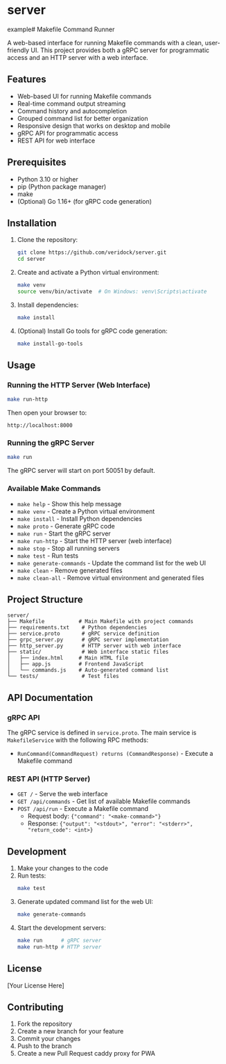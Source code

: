 # server
example# Makefile Command Runner

A web-based interface for running Makefile commands with a clean, user-friendly UI. This project provides both a gRPC server for programmatic access and an HTTP server with a web interface.

## Features

- Web-based UI for running Makefile commands
- Real-time command output streaming
- Command history and autocompletion
- Grouped command list for better organization
- Responsive design that works on desktop and mobile
- gRPC API for programmatic access
- REST API for web interface

## Prerequisites

- Python 3.10 or higher
- pip (Python package manager)
- make
- (Optional) Go 1.16+ (for gRPC code generation)

## Installation

1. Clone the repository:
   ```bash
   git clone https://github.com/veridock/server.git
   cd server
   ```

2. Create and activate a Python virtual environment:
   ```bash
   make venv
   source venv/bin/activate  # On Windows: venv\Scripts\activate
   ```

3. Install dependencies:
   ```bash
   make install
   ```

4. (Optional) Install Go tools for gRPC code generation:
   ```bash
   make install-go-tools
   ```

## Usage

### Running the HTTP Server (Web Interface)

```bash
make run-http
```

Then open your browser to:
```
http://localhost:8000
```

### Running the gRPC Server

```bash
make run
```

The gRPC server will start on port 50051 by default.

### Available Make Commands

- `make help` - Show this help message
- `make venv` - Create a Python virtual environment
- `make install` - Install Python dependencies
- `make proto` - Generate gRPC code
- `make run` - Start the gRPC server
- `make run-http` - Start the HTTP server (web interface)
- `make stop` - Stop all running servers
- `make test` - Run tests
- `make generate-commands` - Update the command list for the web UI
- `make clean` - Remove generated files
- `make clean-all` - Remove virtual environment and generated files

## Project Structure

```
server/
├── Makefile           # Main Makefile with project commands
├── requirements.txt    # Python dependencies
├── service.proto       # gRPC service definition
├── grpc_server.py      # gRPC server implementation
├── http_server.py      # HTTP server with web interface
├── static/             # Web interface static files
│   ├── index.html     # Main HTML file
│   ├── app.js         # Frontend JavaScript
│   └── commands.js    # Auto-generated command list
└── tests/              # Test files
```

## API Documentation

### gRPC API

The gRPC service is defined in `service.proto`. The main service is `MakefileService` with the following RPC methods:

- `RunCommand(CommandRequest) returns (CommandResponse)` - Execute a Makefile command

### REST API (HTTP Server)

- `GET /` - Serve the web interface
- `GET /api/commands` - Get list of available Makefile commands
- `POST /api/run` - Execute a Makefile command
  - Request body: `{"command": "<make-command>"}`
  - Response: `{"output": "<stdout>", "error": "<stderr>", "return_code": <int>}`

## Development

1. Make your changes to the code
2. Run tests:
   ```bash
   make test
   ```
3. Generate updated command list for the web UI:
   ```bash
   make generate-commands
   ```
4. Start the development servers:
   ```bash
   make run      # gRPC server
   make run-http # HTTP server
   ```

## License

[Your License Here]

## Contributing

1. Fork the repository
2. Create a new branch for your feature
3. Commit your changes
4. Push to the branch
5. Create a new Pull Request caddy proxy for PWA
